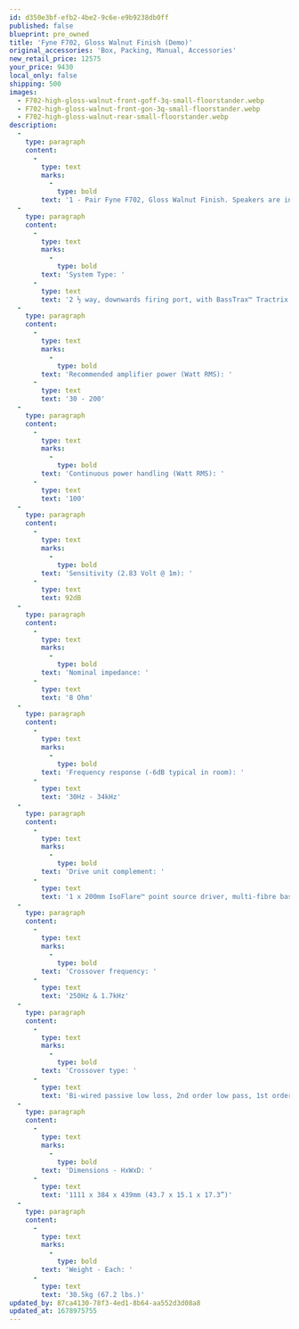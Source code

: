 ```yaml
---
id: d350e3bf-efb2-4be2-9c6e-e9b9238db0ff
published: false
blueprint: pre_owned
title: 'Fyne F702, Gloss Walnut Finish (Demo)'
original_accessories: 'Box, Packing, Manual, Accessories'
new_retail_price: 12575
your_price: 9430
local_only: false
shipping: 500
images:
  - F702-high-gloss-walnut-front-goff-3q-small-floorstander.webp
  - F702-high-gloss-walnut-front-gon-3q-small-floorstander.webp
  - F702-high-gloss-walnut-rear-small-floorstander.webp
description:
  -
    type: paragraph
    content:
      -
        type: text
        marks:
          -
            type: bold
        text: '1 - Pair Fyne F702, Gloss Walnut Finish. Speakers are in excellent condition with original box, packing and accessories. Speakers sell as new for $12,575.00. Speakers are an easy load and efficient, which make them a great match for lower powered tubed amplifiers as well as any good solid state amplifier. Great imaging, dynamic and detailed.'
  -
    type: paragraph
    content:
      -
        type: text
        marks:
          -
            type: bold
        text: 'System Type: '
      -
        type: text
        text: '2 ½ way, downwards firing port, with BassTrax™ Tractrix diffuser*, twin cavity loading system'
  -
    type: paragraph
    content:
      -
        type: text
        marks:
          -
            type: bold
        text: 'Recommended amplifier power (Watt RMS): '
      -
        type: text
        text: '30 - 200'
  -
    type: paragraph
    content:
      -
        type: text
        marks:
          -
            type: bold
        text: 'Continuous power handling (Watt RMS): '
      -
        type: text
        text: '100'
  -
    type: paragraph
    content:
      -
        type: text
        marks:
          -
            type: bold
        text: 'Sensitivity (2.83 Volt @ 1m): '
      -
        type: text
        text: 92dB
  -
    type: paragraph
    content:
      -
        type: text
        marks:
          -
            type: bold
        text: 'Nominal impedance: '
      -
        type: text
        text: '8 Ohm'
  -
    type: paragraph
    content:
      -
        type: text
        marks:
          -
            type: bold
        text: 'Frequency response (-6dB typical in room): '
      -
        type: text
        text: '30Hz - 34kHz'
  -
    type: paragraph
    content:
      -
        type: text
        marks:
          -
            type: bold
        text: 'Drive unit complement: '
      -
        type: text
        text: '1 x 200mm IsoFlare™ point source driver, multi-fibre bass / midrange cone, FyneFlute™ surround with 25mm magnesium dome compression tweeter, neodymium magnet system . 1 x 200mm multi-fibre bass / midrange cone, FyneFlute™ surround.'
  -
    type: paragraph
    content:
      -
        type: text
        marks:
          -
            type: bold
        text: 'Crossover frequency: '
      -
        type: text
        text: '250Hz & 1.7kHz'
  -
    type: paragraph
    content:
      -
        type: text
        marks:
          -
            type: bold
        text: 'Crossover type: '
      -
        type: text
        text: 'Bi-wired passive low loss, 2nd order low pass, 1st order high pass, cryogenically treated'
  -
    type: paragraph
    content:
      -
        type: text
        marks:
          -
            type: bold
        text: 'Dimensions - HxWxD: '
      -
        type: text
        text: '1111 x 384 x 439mm (43.7 x 15.1 x 17.3”)'
  -
    type: paragraph
    content:
      -
        type: text
        marks:
          -
            type: bold
        text: 'Weight - Each: '
      -
        type: text
        text: '30.5kg (67.2 lbs.)'
updated_by: 87ca4130-78f3-4ed1-8b64-aa552d3d08a8
updated_at: 1678975755
---
```

